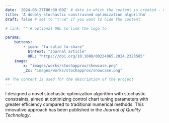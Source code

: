 ```yaml
---
date: '2024-08-27T00:00:00Z' # date in which the content is created - defaults to "today"
title: 'A doubly-stochastic constrained optimization algorithm'
draft: false # set to "true" if you want to hide the content 

# link: "" # optional URL to link the logo to

params:
    buttons:
        - icon: "fa-solid fa-share"
          btnText: "Journal article"
          URL: "https://doi.org/10.1080/00224065.2024.2323585"
    image:  
        x: "images/works/stochapprox/showcase.png"
        _2x: "images/works/stochapprox/showcase.png"

## The content is used for the description of the project
---
```


I designed a novel stochastic optimization algorithm with stochastic constraints, aimed at optimizing control chart tuning parameters with greater efficiency compared to traditional numerical methods. This innovative approach has been published in the *Journal of Quality Technology*.
